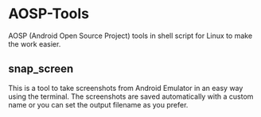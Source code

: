 # AOSP-Tools
AOSP (Android Open Source Project) tools in shell script for Linux to make the work easier.

## snap_screen
This is a tool to take screenshots from Android Emulator in an easy way using the terminal. The screenshots are saved automatically with a custom name or you can set the output filename as you prefer.

